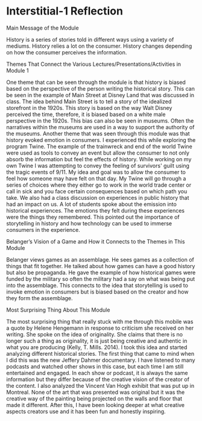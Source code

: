 # Interstitial-1 Reflection

Main Message of the Module

History is a series of stories told in different ways using a variety of mediums. History relies a lot on the consumer. History changes depending on how the consumer perceives the information.

Themes That Connect the Various Lectures/Presentations/Activities in Module 1

One theme that can be seen through the module is that history is biased based on the perspective of the person writing the historical story. This can be seen in the example of Main Street at Disney Land that was discussed in class. The idea behind Main Street is to tell a story of the idealized storefront in the 1920s. This story is based on the way Walt Disney perceived the time, therefore, it is biased based on a white male perspective in the 1920s. This bias can also be seen in museums. Often the narratives within the museums are used in a way to support the authority of the museums.
Another theme that was seen through this module was that history evoked emotion in consumers. I experienced this while exploring the program Twine. The example of the trainwreck and end of the world Twine were used as tools to convey an event but allow the consumer to not only absorb the information but feel the effects of history. While working on my own Twine I was attempting to convey the feeling of survivors' guilt using the tragic events of 9/11. My idea and goal was to allow the consumer to feel how someone may have felt on that day. My Twine will go through a series of choices where they either go to work in the world trade center or call in sick and you face certain consequences based on which path you take. We also had a class discussion on experiences in public history that had an impact on us. A lot of students spoke about the emission into historical experiences. The emotions they felt during these experiences were the things they remembered. This pointed out the importance of storytelling in history and how technology can be used to immerse consumers in the experience.

Belanger’s Vision of a Game and How it Connects to the Themes in This Module

Belanger views games as an assemblage. He sees games as a collection of things that fit together. He talked about how games can have a good history but also be propaganda. He gave the example of how historical games were funded by the military so often the military had a say on what was being put into the assemblage. This connects to the idea that storytelling is used to invoke emotion in consumers but is biased based on the creator and how they form the assemblage.

Most Surprising Thing About This Module

The most surprising thing that really stuck with me through this mobile was a quote by Helene Hengemann in response to criticism she received on her writing. She spoke on the idea of originality. She claims that there is no longer such a thing as originality, it is just being creative and authentic in what you are producing (Kelly, T. Mills. 2014). I took this idea and started analyzing different historical stories. The first thing that came to mind when I did this was the new Jeffery Dahmer documentary. I have listened to many podcasts and watched other shows in this case, but each time I am still entertained and engaged. In each show or podcast, it is always the same information but they differ because of the creative vision of the creator of the content. I also analyzed the Vincent Van Hogh exhibit that was put up in Montreal. None of the art that was presented was original but it was the creative way of the painting being projected on the walls and floor that made it different. After this, I have been looking deeper at what creative aspects creators use and it has been fun and honestly inspiring.
